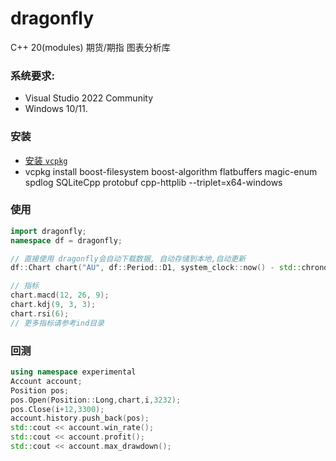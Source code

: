 # dragonfly
C++ 20(modules) 期货/期指 图表分析库
### 系统要求:
- Visual Studio 2022 Community
- Windows 10/11.

### 安装
- [安装 `vcpkg`](https://github.com/microsoft/vcpkg/releases/tag/2022.06.15)
- vcpkg install boost-filesystem boost-algorithm flatbuffers magic-enum spdlog SQLiteCpp protobuf cpp-httplib --triplet=x64-windows

### 使用
```c++
import dragonfly;
namespace df = dragonfly;

// 直接使用 dragonfly会自动下载数据, 自动存储到本地,自动更新
df::Chart chart("AU", df::Period::D1, system_clock::now() - std::chrono::days(30), system_clock::now());

// 指标
chart.macd(12, 26, 9);
chart.kdj(9, 3, 3);
chart.rsi(6);
// 更多指标请参考ind目录
```
### 回测
```c++
using namespace experimental
Account account;
Position pos;
pos.Open(Position::Long,chart,i,3232);
pos.Close(i+12,3300);
account.history.push_back(pos);
std::cout << account.win_rate();
std::cout << account.profit();
std::cout << account.max_drawdown();
```